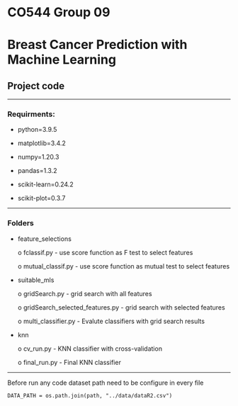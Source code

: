 # CO544 Group 09
#  Breast Cancer Prediction with Machine Learning 

## Project code
***
### Requirments:

-   python=3.9.5

-   matplotlib=3.4.2

-   numpy=1.20.3

-   pandas=1.3.2

-   scikit-learn=0.24.2

-   scikit-plot=0.3.7

***
### Folders

-   feature_selections

    o   fclassif.py - use score function as F test to select features

    o   mutual_classif.py - use score function as mutual test to select features

-   suitable_mls

    o   gridSearch.py  - grid search with all features

    o   gridSearch_selected_features.py - grid search with selected features 
    
    o   multi_classifier.py - Evalute classifiers with grid search results

- knn

    o   cv_run.py - KNN classifier with cross-validation

    o final_run.py - Final KNN classifier  

***
Before run any code dataset path need to be configure
in every file


```
DATA_PATH = os.path.join(path, "../data/dataR2.csv")
``` 







